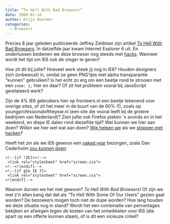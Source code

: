 ```yaml
---
title: “To Hell With Bad Browsers”
date: 2009-02-16
author: Krijn Hoetmer
categories: 
  - Browsers
---
```

Precies 8 jaar geleden publiceerde Jeffrey Zeldman zijn artikel [To Hell With Bad Browsers](http://www.alistapart.com/articles/tohell). In datzelfde jaar kwam Internet Explorer 6 uit. En ondertussen bedienen we deze browser nog steeds met [hacks](http://www.positioniseverything.net/explorer.html). Wanneer wordt het tijd om IE6 ook de vinger te geven?

Hoe zit dit bij jullie? Hoeveel werk steek jij nog in IE6? Houden designers zich (onbewust) in, omdat ze geen PNG'tjes met alpha transparantie "kunnen" gebruiken? Is het echt zo erg om een beetje rond te strooien met een `zoom: 1;` hier en daar? Of zit het probleem vooral bij JavaScript gerelateerd werk?

Zijn de 4% IE6 gebruikers hier op fronteers.nl een beetje tekenend voor overige sites, of zit het meer in de buurt van de 60% (!), zoals op youngprofessionaloftheyear.nl (een site die vooral leeft bij de grotere bedrijven van Nederland)? Zien jullie ook Firefox pieken 's avonds en in het weekend, en diepe IE dalen rond diezelfde tijd? Wat kunnen we hier aan doen? _Willen_ we hier wel wat aan doen? [Wie helpen we](http://friendlybit.com/browsers/motivation-for-building-for-ie6/) als we [stoppen met hacken](http://www.robertnyman.com/2009/02/09/stop-developing-for-internet-explorer-6/)?

Heeft het zin als we IE6 gewoon een [naked year](http://www.dustindiaz.com/naked-day/) bezorgen, zoals Dan Cederholm [zou _kunnen_ doen](http://www.simplebits.com/notebook/2009/02/13/iegone.html):

```
<!--[if !IE]><!-->
 <link rel="stylesheet" href="screen.css">
<!--<![endif]-->
<!--[if gte IE 7]>
 <link rel="stylesheet" href="screen.css">
<![endif]-->
```

Waarom durven we het niet gewoon? *To Hell With Bad Browsers!* Of zijn we met z'n allen bang dat dat als "To Hell With Some Of Our Users" gezien gaat worden? De bezoekers mogen toch niet de dupe worden? Hoe lang houden we deze situatie nog in stand? Wordt het een combinatie van percentages bekijken en afwegen tegen de kosten van het ontwikkelen voor IE6 (die apart op een offerte kunnen staan), of is dit een vicieuze cirkel?
